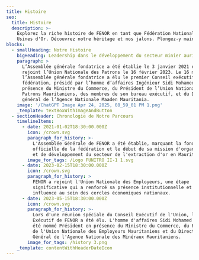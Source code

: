 ```yaml
---
title: Histoire
seo:
  title: Histoire
  description: >-
    Explorez la riche histoire de FENOR en tant que Fédération Nationale des
    Usines d'Or. Découvrez notre héritage et nos jalons. Plongez-y maintenant !
blocks:
  - smallHeading: Notre Histoire
    bigHeading: Leadership dans le développement du secteur minier aurifère
    paragraph: >
      L’Assemblée générale fondatrice a été établie le 3 janvier 2021 et a
      rejoint l’Union Nationale des Patrons le 16 février 2023. Le 16 mai 2023,
      l’Assemblée générale fondatrice a élu le premier Conseil exécutif de la
      fédération, présidé par l’homme d’affaires Ingénieur Sidi Mohamed Kaem, en
      présence du Ministre du Commerce, du Président de l’Union Nationale des
      Patrons Mauritaniens, des membres de son bureau exécutif, et du Directeur
      général de l’Agence Nationale Maaden Mauritania.
    image: '/ChatGPT Image Apr 24, 2025, 08_59_01 PM 1.png'
    _template: textBoxWithImageAndButton
  - sectionHeader: Chronologie de Notre Parcours
    timelineItems:
      - date: 2021-01-02T18:30:00.000Z
        icon: /crown.svg
        paragraph_for_history: >-
          L'Assemblée Générale de FENOR a été établie, marquant la fondation
          officielle de la fédération et le début de sa mission d'organisation
          et de développement du secteur de l'extraction d'or en Mauritanie.
        image_for_tags: /Logo FUNITRO II-1 1.svg
      - date: 2023-02-15T18:30:00.000Z
        icon: /crown.svg
        paragraph_for_history: >
          FENOR a rejoint l'Union Nationale des Employeurs, une étape
          significative qui a renforcé sa présence institutionnelle et son
          influence au sein des cercles économiques nationaux.
      - date: 2023-05-15T18:30:00.000Z
        icon: /crown.svg
        paragraph_for_history: >-
          Lors d'une réunion spéciale du Conseil Exécutif de l'Union, le Conseil
          Exécutif de FENOR a été élu. L'homme d'affaires Sidi Mohamed Kaem a
          été nommé Président en présence du Ministre du Commerce, du Président
          de l'Union Nationale des Employeurs Mauritaniens et du Directeur
          Général de l'Agence Nationale des Minéraux Mauritaniens.
        image_for_tags: /history 3.png
    _template: contentWithHeaderDateIcon
---
```


